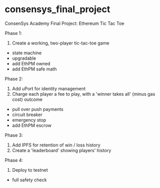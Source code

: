 # consensys_final_project
ConsenSys Academy Final Project: Ethereum Tic Tac Toe

Phase 1:
1. Create a working, two-player tic-tac-toe game
- state machine
- upgradable
- add EthPM owned
- add EthPM safe math

Phase 2:
1. Add uPort for identity management
2. Charge each player a fee to play, with a 'winner takes all' (minus gas cost) outcome
- pull over push payments
- circuit breaker
- emergency stop
- add EthPM escrow


Phase 3:
1. Add IPFS for retention of win / loss history
2. Create a 'leaderboard' showing players' history

Phase 4:
1. Deploy to testnet
- full safety check
